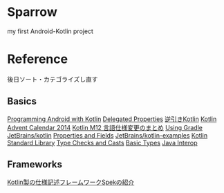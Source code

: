 # Sparrow
my first Android-Kotlin project

# Reference
後日ソート・カテゴライズし直す

## Basics
[Programming Android with Kotlin](http://blog.andresteingress.com/2013/12/13/programming-android-with-kotlin/)
[Delegated Properties](http://kotlinlang.org/docs/reference/delegated-properties.html)
[逆引きKotlin](http://kotlin-rev-solution.herokuapp.com/site/)
[Kotlin Advent Calendar 2014](http://www.adventar.org/calendars/477)
[Kotlin M12 言語仕様変更のまとめ](http://taro.hatenablog.jp/entry/2015/05/30/111202)
[Using Gradle](http://kotlinlang.org/docs/reference/using-gradle.html)
[JetBrains/kotlin](https://github.com/JetBrains/kotlin)
[Properties and Fields](http://kotlinlang.org/docs/reference/properties.html)
[JetBrains/kotlin-examples](https://github.com/JetBrains/kotlin-examples)
[Kotlin Standard Library](http://kotlinlang.org/api/latest/jvm/stdlib/index.html)
[Type Checks and Casts](http://kotlinlang.org/docs/reference/typecasts.html)
[Basic Types](http://kotlinlang.org/docs/reference/basic-types.html)
[Java Interop](http://kotlinlang.org/docs/reference/java-interop.html)

## Frameworks
[Kotlin製の仕様記述フレームワークSpekの紹介](http://qiita.com/tenten0213/items/95978e20e74a06e45a98)